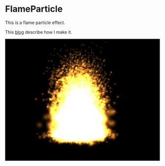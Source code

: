 # FlameParticle
This is a flame particle effect.

This [blog](http://blog.csdn.net/qq_31615919/article/details/78968434) describe how I make it.

![picture](https://github.com/ZeusYang/FlameParticle/blob/master/screenshot/1.png)

